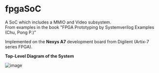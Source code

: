 # fpgaSoC
A SoC which includes a MMIO and Video subsystem.  
From examples in the book "FPGA Prototyping by Systemverilog Examples (Chu, Pong P.)"

Implemented on the **Nexys A7** development board from Digilent (Artix-7 series FPGA). 
 
 

**Top-Level Diagram of the System**

![image](https://github.com/user-attachments/assets/35959464-0ea1-46a9-a355-f296e69e63ef)
